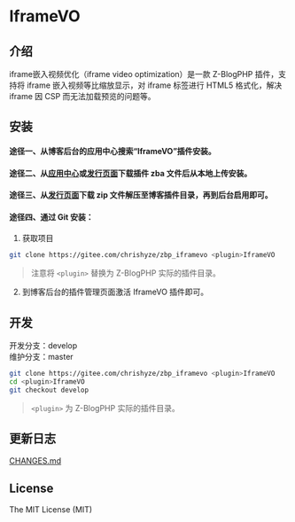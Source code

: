 # IframeVO
## 介绍
iframe嵌入视频优化（iframe video optimization）是一款 Z-BlogPHP 插件，支持将 iframe 嵌入视频等比缩放显示，对 iframe 标签进行 HTML5 格式化，解决 iframe 因 CSP 而无法加载预览的问题等。

## 安装
#### 途径一、从博客后台的应用中心搜索“IframeVO”插件安装。
#### 途径二、从[应用中心](https://app.zblogcn.com/?id=2262)或[发行页面](https://gitee.com/chrishyze/zbp_iframevo/releases)下载插件 zba 文件后从本地上传安装。
#### 途径三、从[发行页面](https://gitee.com/chrishyze/zbp_iframevo/releases)下载 zip 文件解压至博客插件目录，再到后台启用即可。
#### 途径四、通过 Git 安装：
1. 获取项目
```bash
git clone https://gitee.com/chrishyze/zbp_iframevo <plugin>IframeVO
```
> 注意将 `<plugin>` 替换为 Z-BlogPHP 实际的插件目录。
2. 到博客后台的插件管理页面激活 IframeVO 插件即可。

## 开发
开发分支：develop  
维护分支：master  
```bash
git clone https://gitee.com/chrishyze/zbp_iframevo <plugin>IframeVO
cd <plugin>IframeVO
git checkout develop
```
> `<plugin>` 为 Z-BlogPHP 实际的插件目录。

## 更新日志
[CHANGES.md](https://gitee.com/chrishyze/zbp_iframevo/blob/master/CHANGES.md)

## License
The MIT License (MIT)